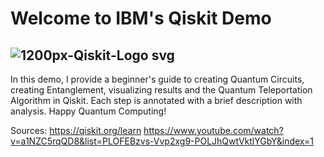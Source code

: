 # Welcome to IBM's Qiskit Demo
![1200px-Qiskit-Logo svg](https://user-images.githubusercontent.com/76749991/133145060-53512a8d-fd88-410c-82bc-edb28b33f8f4.png)
----------------------------------------------------------------
In this demo, I provide a beginner's guide to creating Quantum Circuits, creating Entanglement, visualizing results and the Quantum Teleportation Algorithm in Qiskit. Each step is annotated with a brief description with analysis. Happy Quantum Computing!


Sources:
https://qiskit.org/learn
https://www.youtube.com/watch?v=a1NZC5rqQD8&list=PLOFEBzvs-Vvp2xg9-POLJhQwtVktlYGbY&index=1
